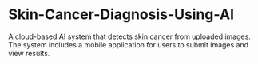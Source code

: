 # Skin-Cancer-Diagnosis-Using-AI
A cloud-based AI system that detects skin cancer from uploaded images. The system includes a mobile application for users to submit images and view results.
